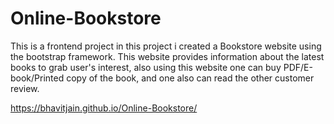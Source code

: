 # Online-Bookstore

This is a frontend project in this project i created a Bookstore website using the bootstrap framework. This website provides information about the latest books to grab user's
interest, also using this website one can buy PDF/E-book/Printed copy of the book, and one also can read the other customer review.

https://bhavitjain.github.io/Online-Bookstore/
